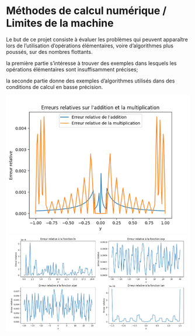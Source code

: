 # Méthodes de calcul numérique / Limites de la machine
Le but de ce projet consiste à évaluer les problèmes qui peuvent apparaître lors de l’utilisation d’opérations élémentaires, voire d’algorithmes plus poussés, sur des nombres flottants.

la première partie s’intéresse à trouver des exemples dans lesquels les opérations élémentaires sont insuffisamment précises;

la seconde partie donne des exemples d’algorithmes utilisés dans des conditions de calcul en basse précision.

![alt text](Figure_1.png)
![alt text](Figure_2.png)

